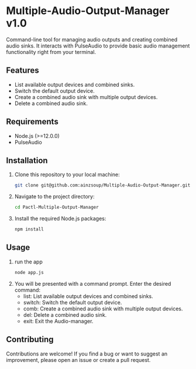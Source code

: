 # Multiple-Audio-Output-Manager v1.0
Command-line tool for managing audio outputs and creating combined audio sinks. It interacts with PulseAudio to provide basic audio management functionality right from your terminal.

## Features

- List available output devices and combined sinks.
- Switch the default output device.
- Create a combined audio sink with multiple output devices.
- Delete a combined audio sink.

## Requirements

- Node.js (>=12.0.0)
- PulseAudio

## Installation

1. Clone this repository to your local machine:
   ```bash
   git clone git@github.com:ainzsoup/Multiple-Audio-Output-Manager.git
2. Navigate to the project directory:
    ```bash
    cd Pactl-Multiple-Output-Manager
3. Install the required Node.js packages:
   ```bash
   npm install
## Usage
1. run the app
    ```bash
    node app.js
2. You will be presented with a command prompt. Enter the desired command:
   - list: List available output devices and combined sinks.
   - switch: Switch the default output device.
   - comb: Create a combined audio sink with multiple output devices.
   - del: Delete a combined audio sink.
   - exit: Exit the Audio-manager.

## Contributing
Contributions are welcome! If you find a bug or want to suggest an improvement, please open an issue or create a pull request.
